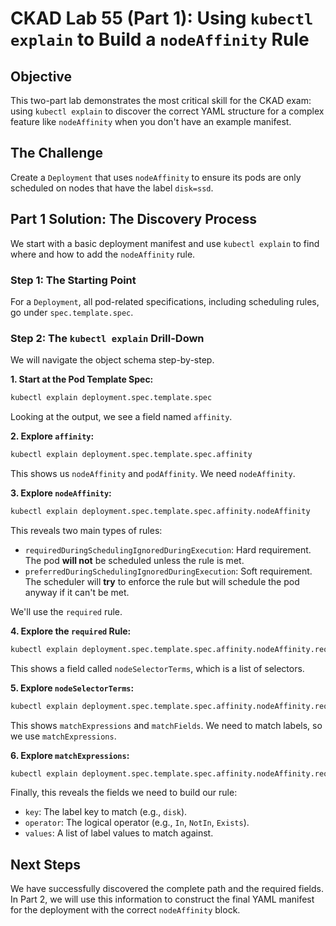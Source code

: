 # CKAD Lab 55 (Part 1): Using `kubectl explain` to Build a `nodeAffinity` Rule

## Objective
This two-part lab demonstrates the most critical skill for the CKAD exam: using `kubectl explain` to discover the correct YAML structure for a complex feature like `nodeAffinity` when you don't have an example manifest.

## The Challenge
Create a `Deployment` that uses `nodeAffinity` to ensure its pods are only scheduled on nodes that have the label `disk=ssd`.

## Part 1 Solution: The Discovery Process
We start with a basic deployment manifest and use `kubectl explain` to find where and how to add the `nodeAffinity` rule.

### Step 1: The Starting Point
For a `Deployment`, all pod-related specifications, including scheduling rules, go under `spec.template.spec`.

### Step 2: The `kubectl explain` Drill-Down
We will navigate the object schema step-by-step.

**1. Start at the Pod Template Spec:**
```bash
kubectl explain deployment.spec.template.spec
```
Looking at the output, we see a field named `affinity`.

**2. Explore `affinity`:**
```bash
kubectl explain deployment.spec.template.spec.affinity
```
This shows us `nodeAffinity` and `podAffinity`. We need `nodeAffinity`.

**3. Explore `nodeAffinity`:**
```bash
kubectl explain deployment.spec.template.spec.affinity.nodeAffinity
```
This reveals two main types of rules:
-   `requiredDuringSchedulingIgnoredDuringExecution`: Hard requirement. The pod **will not** be scheduled unless the rule is met.
-   `preferredDuringSchedulingIgnoredDuringExecution`: Soft requirement. The scheduler will **try** to enforce the rule but will schedule the pod anyway if it can't be met.

We'll use the `required` rule.

**4. Explore the `required` Rule:**
```bash
kubectl explain deployment.spec.template.spec.affinity.nodeAffinity.requiredDuringSchedulingIgnoredDuringExecution
```
This shows a field called `nodeSelectorTerms`, which is a list of selectors.

**5. Explore `nodeSelectorTerms`:**
```bash
kubectl explain deployment.spec.template.spec.affinity.nodeAffinity.requiredDuringSchedulingIgnoredDuringExecution.nodeSelectorTerms
```
This shows `matchExpressions` and `matchFields`. We need to match labels, so we use `matchExpressions`.

**6. Explore `matchExpressions`:**
```bash
kubectl explain deployment.spec.template.spec.affinity.nodeAffinity.requiredDuringSchedulingIgnoredDuringExecution.nodeSelectorTerms.matchExpressions
```
Finally, this reveals the fields we need to build our rule:
-   `key`: The label key to match (e.g., `disk`).
-   `operator`: The logical operator (e.g., `In`, `NotIn`, `Exists`).
-   `values`: A list of label values to match against.

## Next Steps
We have successfully discovered the complete path and the required fields. In Part 2, we will use this information to construct the final YAML manifest for the deployment with the correct `nodeAffinity` block.
